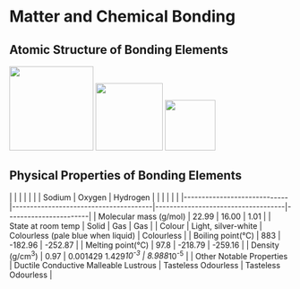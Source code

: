 # Matter and Chemical Bonding

## Atomic Structure of Bonding Elements

<img src="https://upload.wikimedia.org/wikipedia/commons/thumb/8/87/Electron_shell_011_Sodium_-_no_label.svg/240px-Electron_shell_011_Sodium_-_no_label.svg.png" width="150"/> <img src="https://useruploads.socratic.org/49kBkbYKRkeES4XK0hUF_1000px-Electron_shell_008_Oxygen_-_no_label.svg.png" width="120"/> <img src="https://textimgs.s3.amazonaws.com/BLchem/hell-001-hydrogen-no-label.svg" width="90"/> 


## Physical Properties of Bonding Elements

|                             |                                       |                                    |                       |
|                             | Sodium                                | Oxygen                             | Hydrogen              |
|                             |                                       |                                    |                       |
|-----------------------------|---------------------------------------|------------------------------------|-----------------------|
| Molecular mass (g/mol)      | 22.99                                 | 16.00                              | 1.01                  |
| State at room temp          | Solid                                 | Gas                                | Gas                   |
| Colour                      | Light, silver-white                   | Colourless (pale blue when liquid) | Colourless            |
| Boiling point(°C)           | 883                                   | -182.96                            | -252.87               |
| Melting point(°C)           | 97.8                                  | -218.79                            | -259.16               |
| Density (g/cm<sup>3</sup>)  | 0.97                                  | 0.001429 1.429*10<sup>-3</sup>     | 8.988*10<sup>-5</sup> |
| Other Notable Properties    | Ductile Conductive Malleable Lustrous | Tasteless Odourless                | Tasteless Odourless   |
